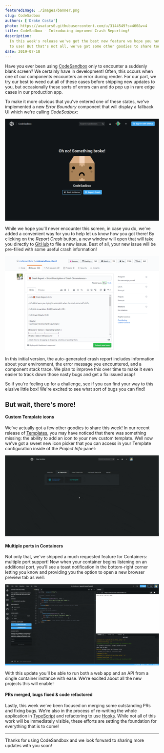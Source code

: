 ```yaml
---
featuredImage: ./images/banner.png
slug: CodeSadbox
authors: ['Drake Costa']
photo: https://avatars0.githubusercontent.com/u/3144549?s=460&v=4
title: CodeSadbox - Introducing improved Crash Reporting!
description:
  In this week's release we've got the best new feature we hope you never have
  to use! But that's not all, we've got some other goodies to share too!
date: 2019-07-18
---
```


Have you ever been using [CodeSandbox](https://codesandbox.io) only to encounter
a suddenly blank screen? We certainly have in development! Often, this occurs
when one of our components encounters an error during render. For our part, we
try our best to weed out all of these cases before shipping new updates to you,
but occasionally these sorts of errors can and do pop up in rare edge cases in
our production app.

To make it more obvious that you've entered one of these states, we've
implemented a new _Error Boundary_ component that will display a fallback UI
which we're calling _CodeSadbox_:

![CodeSadbox](./images/01_CodeSadbox.png)

While we hope you'll never encounter this screen, in case you do, we've added a
convenient way for you to help let us know how you got there! By clicking on the
_Report Crash_ button, a new window will open that will take you directly to
[GitHub](https://github.com) to file a new issue. Best of all, your new issue
will be pre-filled with some useful crash information!

![Crash Report](./images/02_Crash_Report.png)

In this initial version, the auto-generated crash report includes information
about your environment, the error message you encountered, and a component stack
trace. We plan to improve this over time to make it even easier to track down
those nasty bugs and get a fix issued asap!

So if you're feeling up for a challenge, see if you can find your way to this
elusive little box! We're excited to see what sort of bugs you can find!

## But wait, there's more!

#### Custom Template icons

We've actually got a few other goodies to share this week! In our recent release
of [Templates](/post/Templates), you may have noticed that there was something
missing: the ability to add an icon to your new custom template. Well now we've
got a sweet new icon picker that you can access in your Template configuration
inside of the _Project Info_ panel:

![Custom Template icons](./images/03_Template_Icons.gif)

#### Multiple ports in Containers

Not only that, we've shipped a much requested feature for Containers: multiple
port support! Now when your container begins listening on an additional port,
you'll see a toast notification in the bottom-right corner letting you know and
providing you the option to open a new browser preview tab as well:

![Multiple Ports](./images/04_Multiple_Ports.gif)

With this update you'll be able to run both a web app and an API from a single
container instance with ease. We're excited about all the new projects this will
enable!

#### PRs merged, bugs fixed & code refactored

Lastly, this week we've been focused on merging some outstanding PRs and fixing
bugs. We're also in the process of re-writing the whole application in
[TypeScript](https://github.com/Microsoft/TypeScript) and refactoring to use
[Hooks](https://reactjs.org/docs/hooks-intro.html). While not all of this work
will be immediately visible, these efforts are setting the foundation for
everything that is to come!

---

Thanks for using CodeSandbox and we look forward to sharing more updates with
you soon!
